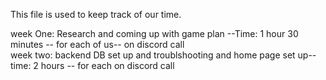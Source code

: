 This file is used to keep track of our time.

week One: Research and coming up with game plan --Time: 1 hour 30 minutes -- for each of us-- on discord call </br>
week two: backend DB set up and troublshooting and home page set up--time: 2 hours -- for each on discord call
